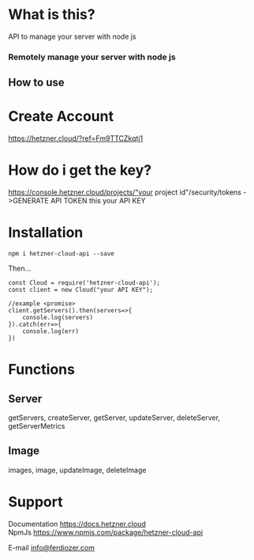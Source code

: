 # What is this?

API to manage your server with node js
### Remotely manage your server with node js

## How to use

# Create Account
https://hetzner.cloud/?ref=Fm9TTCZkqtj1


# How do i get the key?
https://console.hetzner.cloud/projects/"your project id"/security/tokens
->GENERATE API TOKEN this your API KEY

# Installation

`npm i hetzner-cloud-api --save`

Then...

```
const Cloud = require('hetzner-cloud-api');
const client = new Cloud("your API KEY");

//example <promise>
client.getServers().then(servers=>{
    console.log(servers)
}).catch(err=>{
    console.log(err)
})
```

# Functions
## Server
getServers, createServer, getServer, updateServer, deleteServer, getServerMetrics
## Image
images, image, updateImage, deleteImage



# Support
Documentation
https://docs.hetzner.cloud
<br/>
NpmJs
https://www.npmjs.com/package/hetzner-cloud-api
<br/>

E-mail
info@ferdiozer.com